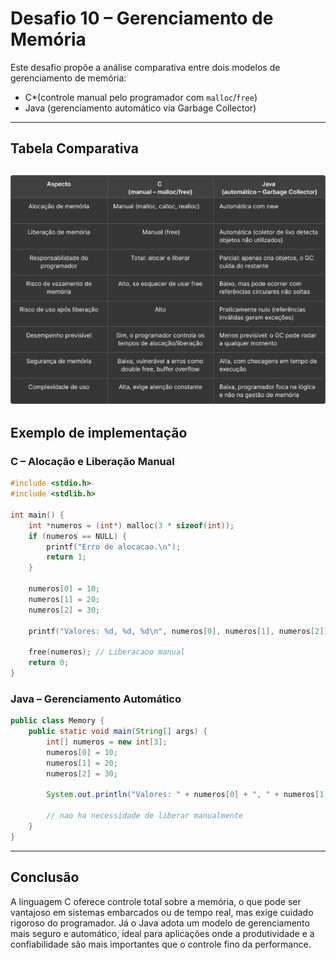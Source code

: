 
# Desafio 10 – Gerenciamento de Memória

Este desafio propõe a análise comparativa entre dois modelos de gerenciamento de memória:
- C*(controle manual pelo programador com `malloc`/`free`)
- Java (gerenciamento automático via Garbage Collector)

---

##  Tabela Comparativa
![tabela-comparativa](tabela6.png)
---

## Exemplo de implementação

### C – Alocação e Liberação Manual

```c
#include <stdio.h>
#include <stdlib.h>

int main() {
    int *numeros = (int*) malloc(3 * sizeof(int));
    if (numeros == NULL) {
        printf("Erro de alocacao.\n");
        return 1;
    }

    numeros[0] = 10;
    numeros[1] = 20;
    numeros[2] = 30;

    printf("Valores: %d, %d, %d\n", numeros[0], numeros[1], numeros[2]);

    free(numeros); // Liberacaoo manual
    return 0;
}
```

### Java – Gerenciamento Automático

```java
public class Memory {
    public static void main(String[] args) {
        int[] numeros = new int[3];
        numeros[0] = 10;
        numeros[1] = 20;
        numeros[2] = 30;

        System.out.println("Valores: " + numeros[0] + ", " + numeros[1] + ", " + numeros[2]);

        // nao ha necessidade de liberar manualmente
    }
}
```
---

## Conclusão

A linguagem C oferece controle total sobre a memória, o que pode ser vantajoso em sistemas embarcados ou de tempo real, mas exige cuidado rigoroso do programador. Já o Java adota um modelo de gerenciamento mais seguro e automático, ideal para aplicações onde a produtividade e a confiabilidade são mais importantes que o controle fino da performance.
